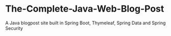 # The-Complete-Java-Web-Blog-Post
A Java blogpost site built in Spring Boot, Thymeleaf, Spring Data and Spring Security
